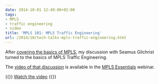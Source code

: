 ```yaml
---
date: 2014-10-01 12:49:00+02:00
tags:
- MPLS
- traffic engineering
- video
title: 'MPLS 101: MPLS Traffic Engineering'
url: /2014/10/tech-talks-mpls-traffic-engineering.html
---
```

After [covering the basics of MPLS](/2014/09/tech-talks-essence-of-mpls.html), my discussion with Seamus Gilchrist turned to the basics of MPLS Traffic Engineering.

The [video of that discussion](https://my.ipspace.net/bin/get/MPLS101/2%20-%20MPLS-TE%20Basics.mp4?doccode=MPLS101) is available in the [MPLS Essentials](https://www.ipspace.net/MPLS_Essentials) webinar.

{{<jump>}}
[Watch the video](https://my.ipspace.net/bin/get/MPLS101/2%20-%20MPLS-TE%20Basics.mp4?doccode=MPLS101)
{{</jump>}}
